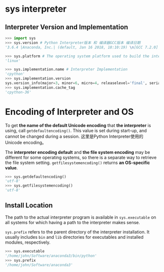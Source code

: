 # sys interpreter

## Interpreter Version and Implementation

```python
>>> import sys
>>> sys.version # Python Interpreter版本 和 编译器GCC版本 编译日期
'3.6.4 |Anaconda, Inc.| (default, Jan 16 2018, 18:10:19) \n[GCC 7.2.0]'

>>> sys.platform # The operating system platform used to build the interpreter
'linux'

>>> sys.implementation.name # Interpreter Implementation
'cpython'
>>> sys.implementation.version
sys.version_info(major=3, minor=6, micro=4, releaselevel='final', serial=0)
>>> sys.implementation.cache_tag
'cpython-36'
```

# Encoding of Interpreter and OS

To get **the name of the default Unicode encoding** that **the interpreter** is using, call `getdefaultencoding()`. This value is set during start-up, and cannot be changed during a session. 这里是Python Interpreter使用的Unicode encoding。

The **interpreter encoding default** and **the file system encoding** may be different for some operating systems, so there is a separate way to retrieve the file system setting. `getfilesystemencoding()` returns **an OS-specific value**.

```python
>>> sys.getdefaultencoding()
'utf-8'
>>> sys.getfilesystemencoding()
'utf-8'
```

## Install Location

The path to the actual interpreter program is available in `sys.executable` on all systems for which having a path to the interpreter makes sense.

`sys.prefix` refers to the parent directory of the interpreter installation. It usually
includes `bin` and `lib` directories for executables and installed modules, respectively.

```python
>>> sys.executable
'/home/john/Software/anaconda3/bin/python'
>>> sys.prefix
'/home/john/Software/anaconda3'
```

```python

```

```python

```

```python

```


```python

```


```python

```

```python

```

```python

```

```python

```
